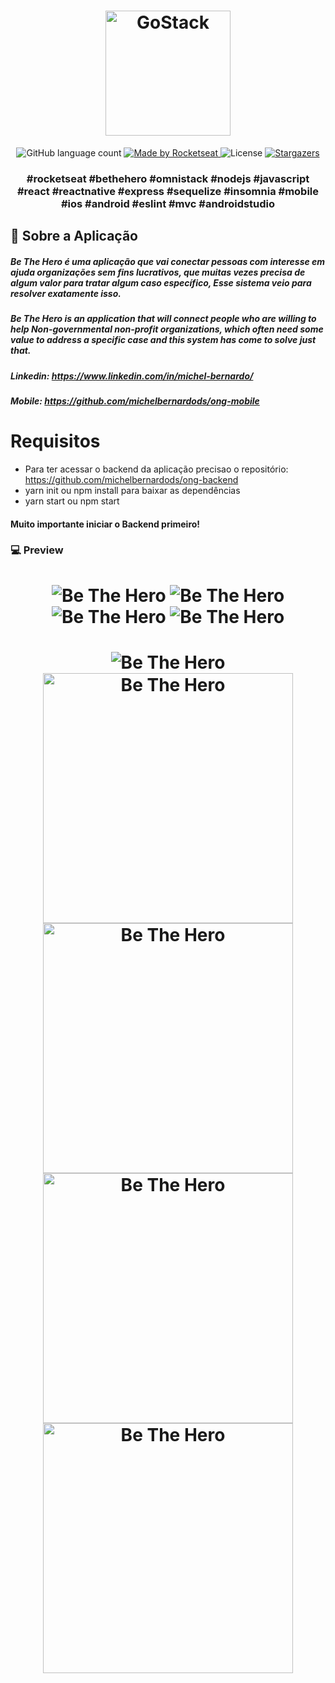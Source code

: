 <h1 align="center">
    <img alt="GoStack" src="https://github.com/michelbernardods/ong-mobile/blob/master/logo.svg" width="200px" />
</h1>

<p align="center">
  <img alt="GitHub language count" src="https://img.shields.io/github/languages/count/rocketseat/bootcamp-gostack-desafio-01?color=%2304D361">

  <a href="https://rocketseat.com.br">
    <img alt="Made by Rocketseat" src="https://img.shields.io/badge/made%20by-Rocketseat-%2304D361">
  </a>

  <img alt="License" src="https://img.shields.io/badge/license-MIT-%2304D361">

  <a href="https://github.com/Rocketseat/bootcamp-gostack-desafio-01/stargazers">
    <img alt="Stargazers" src="https://img.shields.io/github/stars/rocketseat/bootcamp-gostack-desafio-01?style=social">
  </a>
</p>

<h3 align="center">
  #rocketseat #bethehero #omnistack #nodejs #javascript #react #reactnative #express #sequelize #insomnia #mobile #ios #android #eslint #mvc #androidstudio 
</h3>


## :rocket: Sobre a Aplicação


<h5> 
Be The Hero é uma aplicação que vai conectar pessoas com interesse em ajuda organizações  sem fins lucrativos, que muitas vezes precisa de algum valor para tratar algum caso específico,  Esse sistema veio para resolver exatamente isso. </h5>

<h5>
Be The Hero is an application that will connect people who are willing to help Non-governmental non-profit organizations, which often need some value to address a specific case and this system has come to solve just that.
</h5>

##### Linkedin: https://www.linkedin.com/in/michel-bernardo/
##### Mobile: https://github.com/michelbernardods/ong-mobile

# Requisitos



- Para ter acessar o backend da aplicação precisao o repositório: https://github.com/michelbernardods/ong-backend
- yarn init ou npm install para baixar as dependências
- yarn start ou npm start 

#### Muito importante iniciar o Backend primeiro!



### 💻 Preview

<h1 align="center">
    <img alt="Be The Hero" src="https://github.com/michelbernardods/ong-frontend/blob/master/img1.png"  />
    <img alt="Be The Hero" src="https://github.com/michelbernardods/ong-frontend/blob/master/img2.png"  />
    <img alt="Be The Hero" src="https://github.com/michelbernardods/ong-frontend/blob/master/img3.png"  />
    <img alt="Be The Hero" src="https://github.com/michelbernardods/ong-frontend/blob/master/img4.png"  />
</h1>


<h1 align="center">
    <img alt="Be The Hero" src="https://github.com/michelbernardods/ong-frontend/blob/master/code1.png"    />
    <img alt="Be The Hero" src="https://github.com/michelbernardods/ong-frontend/blob/master/code2.png"  width="400px"/>
    <img alt="Be The Hero" src="https://github.com/michelbernardods/ong-frontend/blob/master/code4.png"  width="400px"/>
    <img alt="Be The Hero" src="https://github.com/michelbernardods/ong-frontend/blob/master/code5.png"  width="400px" />
    <img alt="Be The Hero" src="https://github.com/michelbernardods/ong-frontend/blob/master/code3.png"  width="400px" />
   
</h1>

